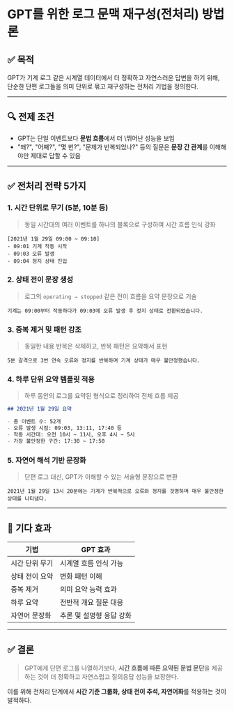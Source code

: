 # GPT를 위한 로그 문맥 재구성(전처리) 방법론

## ✅ 목적

GPT가 기계 로그 같은 시계열 데이터에서 더 정확하고 자연스러운 답변을 하기 위해,
단순한 단편 로그들을 의미 단위로 묶고 재구성하는 전처리 기법을 정의한다.

---

## 🔍 전제 조건

* GPT는 단일 이벤트보다 **문법 흐름**에서 더 \뛰어난 성능을 보임
* "왜?", "어째?", "몇 번?", "문제가 반복되었나?" 등의 질문은 **문장 간 관계**를 이해해야만 제대로 답할 수 있음

---

## ✅ 전처리 전략 5가지

### 1. 시간 단위로 무기 (5분, 10분 등)

> 동일 시간대의 여러 이벤트를 하나의 블록으로 구성하여 시간 흐름 인식 강화

```text
[2021년 1월 29일 09:00 ~ 09:10]
- 09:01 기계 작동 시작
- 09:03 오류 발생
- 09:04 정지 상태 진입
```

### 2. 상태 전이 문장 생성

> 로그의 `operating → stopped` 같은 전이 흐름을 요약 문장으로 기술

```text
기계는 09:00부터 작동하다가 09:03에 오류 발생 후 정지 상태로 전환되었습니다.
```

### 3. 중복 제거 및 패턴 강조

> 동일한 내용 반복은 삭제하고, 반복 패턴은 요약해서 표현

```text
5분 갈격으로 3번 연속 오류와 정지를 반복하며 기계 상태가 매우 불안정했습니다.
```

### 4. 하루 단위 요약 템플릿 적용

> 하루 동안의 로그를 요약된 형식으로 정리하여 전체 흐름 제공

```markdown
## 2021년 1월 29일 요약

- 총 이벤트 수: 52개
- 오류 발생 시점: 09:03, 13:11, 17:40 등
- 작동 시간대: 오전 10시 ~ 11시, 오후 4시 ~ 5시
- 가장 불안정한 구간: 17:30 ~ 17:50
```

### 5. 자연어 해석 기반 문장화

> 단편 로그 대신, GPT가 이해할 수 있는 서술형 문장으로 변환

```text
2021년 1월 29일 13시 20분에는 기계가 반복적으로 오류와 정지를 것명하며 매우 불안정한 상태를 나타냄다.
```

---

## 🧠 기다 효과

| 기법       | GPT 효과         |
| -------- | -------------- |
| 시간 단위 무기 | 시계열 흐름 인식 가능   |
| 상태 전이 요약 | 변화 패턴 이해       |
| 중복 제거    | 의미 요약 능력 효과    |
| 하루 요약    | 전반적 개요 질문 대응   |
| 자연어 문장화  | 추론 및 설명형 응답 강화 |

---

## ✅ 결론

> GPT에게 단편 로그를 나열하기보다, **시간 흐름에 따른 요약된 문법 문단**을 제공하는 것이
> 더 정확하고 자연스럽고 질의응답 성능을 보장한다.

이를 위해 전처리 단계에서 **시간 기준 그룹화, 상태 전이 추석, 자연어화**를 적용하는 것이 발적하다.
